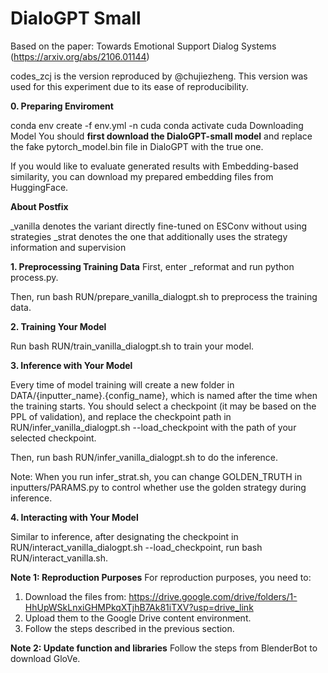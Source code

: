 # DialoGPT Small
Based on the paper: Towards Emotional Support Dialog Systems (https://arxiv.org/abs/2106.01144)

codes_zcj is the version reproduced by @chujiezheng. This version was used for this experiment due to its ease of reproducibility.                

**0. Preparing Enviroment**

conda env create -f env.yml -n cuda
conda activate cuda
Downloading Model
You should **first download the DialoGPT-small model** and replace the fake pytorch_model.bin file in DialoGPT with the true one.

If you would like to evaluate generated results with Embedding-based similarity, you can download my prepared embedding files from HuggingFace.

**About Postfix**

_vanilla denotes the variant directly fine-tuned on ESConv without using strategies
_strat denotes the one that additionally uses the strategy information and supervision

**1. Preprocessing Training Data**
First, enter _reformat and run python process.py.

Then, run bash RUN/prepare_vanilla_dialogpt.sh to preprocess the training data.

**2. Training Your Model**

Run bash RUN/train_vanilla_dialogpt.sh to train your model.

**3. Inference with Your Model**

Every time of model training will create a new folder in DATA/{inputter_name}.{config_name}, which is named after the time when the training starts. You should select a checkpoint (it may be based on the PPL of validation), and replace the checkpoint path in RUN/infer_vanilla_dialogpt.sh --load_checkpoint with the path of your selected checkpoint.

Then, run bash RUN/infer_vanilla_dialogpt.sh to do the inference.

Note: When you run infer_strat.sh, you can change GOLDEN_TRUTH in inputters/PARAMS.py to control whether use the golden strategy during inference.

**4. Interacting with Your Model**

Similar to inference, after designating the checkpoint in RUN/interact_vanilla_dialogpt.sh --load_checkpoint, run bash RUN/interact_vanilla.sh.

**Note 1: Reproduction Purposes**
For reproduction purposes, you need to:
1. Download the files from: https://drive.google.com/drive/folders/1-HhUpWSkLnxiGHMPkqXTjhB7Ak81iTXV?usp=drive_link
2. Upload them to the Google Drive content environment.
3. Follow the steps described in the previous section.

**Note 2: Update function and libraries**
Follow the steps from BlenderBot to download GloVe.
